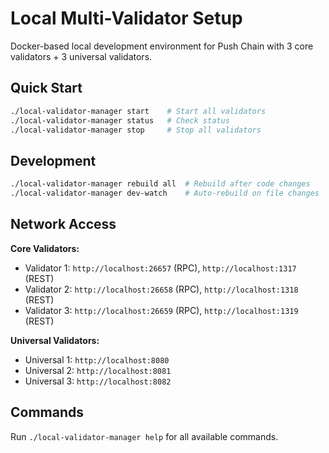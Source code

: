# Local Multi-Validator Setup

Docker-based local development environment for Push Chain with 3 core validators + 3 universal validators.

## Quick Start

```bash
./local-validator-manager start    # Start all validators
./local-validator-manager status   # Check status
./local-validator-manager stop     # Stop all validators
```

## Development

```bash
./local-validator-manager rebuild all  # Rebuild after code changes
./local-validator-manager dev-watch    # Auto-rebuild on file changes
```

## Network Access

**Core Validators:**
- Validator 1: `http://localhost:26657` (RPC), `http://localhost:1317` (REST)
- Validator 2: `http://localhost:26658` (RPC), `http://localhost:1318` (REST)  
- Validator 3: `http://localhost:26659` (RPC), `http://localhost:1319` (REST)

**Universal Validators:**
- Universal 1: `http://localhost:8080`
- Universal 2: `http://localhost:8081`
- Universal 3: `http://localhost:8082`

## Commands

Run `./local-validator-manager help` for all available commands.